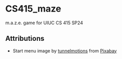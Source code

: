 # CS415_maze
 m.a.z.e. game for UIUC CS 415 SP24

## Attributions
- Start menu image by <a href="https://pixabay.com/users/tunnelmotions-12767861/?utm_source=link-attribution&utm_medium=referral&utm_campaign=image&utm_content=4916164">tunnelmotions</a> from <a href="https://pixabay.com//?utm_source=link-attribution&utm_medium=referral&utm_campaign=image&utm_content=4916164">Pixabay</a>
